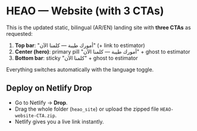 
# HEAO — Website (with 3 CTAs)

This is the updated static, bilingual (AR/EN) landing site with **three CTAs** as requested:

1) **Top bar**: "أمورك طيبة — كلمنا الآن" (+ link to estimator)  
2) **Center (hero)**: primary pill "أمورك طيبة — كلمنا الآن" + ghost to estimator  
3) **Bottom bar**: sticky "كلمنا الآن" + ghost to estimator

Everything switches automatically with the language toggle.

## Deploy on Netlify Drop
- Go to Netlify → **Drop**.
- Drag the whole folder (`heao_site`) or upload the zipped file `HEAO-website-CTA.zip`.
- Netlify gives you a live link instantly.

